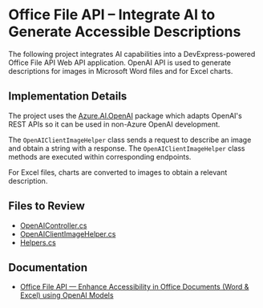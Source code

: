 # Office File API – Integrate AI to Generate Accessible Descriptions

The following project integrates AI capabilities into a DevExpress-powered Office File API Web API application. OpenAI API is used to generate descriptions for images in Microsoft Word files and for Excel charts.

## Implementation Details

The project uses the [Azure.AI.OpenAI](https://www.nuget.org/packages/Azure.AI.OpenAI/) package which adapts OpenAI's REST APIs so it can be used in non-Azure OpenAI development.

The `OpenAIClientImageHelper` class sends a request to describe an image and obtain a string with a response. The `OpenAIClientImageHelper` class methods are executed within corresponding endpoints.

For Excel files, charts are converted to images to obtain a relevant description.

## Files to Review

* [OpenAIController.cs](./CS/Controllers/OpenAIController.cs)
* [OpenAIClientImageHelper.cs](./CS/BusinessObjects/OpenAIClientImageHelper.cs)
* [Helpers.cs](./CS/BusinessObjects/Helpers.cs)

## Documentation

* [Office File API — Enhance Accessibility in Office Documents (Word & Excel) using OpenAI Models](https://community.devexpress.com/blogs/office/archive/2024/04/18/enhance-accessibility-in-office-documents-word-amp-excel-using-artificial-intelligence-system.aspx)